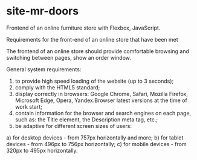 # site-mr-doors
Frontend of an online furniture store with Flexbox, JavaScript.

Requirements for the front-end of an online store that have been met

The frontend of an online store should provide comfortable browsing and switching between pages, show an order window.

General system requirements:
1. to provide high speed loading of the website (up to 3 seconds);
2. comply with the HTML5 standard;
3. display correctly in browsers: Google Chrome, Safari, Mozilla Firefox, Microsoft Edge, Opera, Yandex.Browser latest versions at the time of work start;
4. contain information for the browser and search engines on each page, such as: the Title element, the Description meta tag, etc.;
5. be adaptive for different screen sizes of users:

a) for desktop devices - from 757px horizontally and more;
b) for tablet devices - from 496px to 756px horizontally;
c) for mobile devices - from 320px to 495px horizontally.
